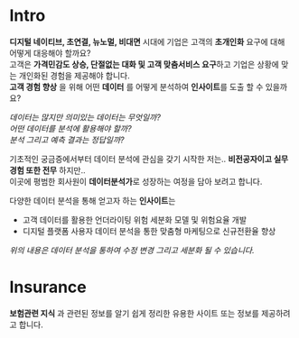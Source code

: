 # Intro
**디지털 네이티브, 초연결, 뉴노멀, 비대면** 시대에 기업은 고객의 **초개인화** 요구에 대해 어떻게 대응해야 할까요?      
고객은 **가격민감도 상승, 단절없는 대화 및 고객 맞춤서비스 요구**하고 기업은 상황에 맞는 개인화된 경험을 제공해야 합니다.      
**고객 경험 향상** 을 위해 어떤 **데이터** 를 어떻게 분석하여 **인사이트**를 도출 할 수 있을까요?      

*데이터는 많지만 의미있는 데이터는 무엇일까?*         
*어떤 데이터를 분석에 활용해야 할까?*             
*분석 그리고 예측 결과는 정답일까?*       

기초적인 궁금증에서부터 데이터 분석에 관심을 갖기 시작한 저는.. **비전공자이고 실무경험 또한 전무** 하지만..          
이곳에 평범한 회사원이 **데이터분석가**로 성장하는 여정을 담아 보려고 합니다.        

다양한 데이터 분석을 통해 얻고자 하는 **인사이트**는

* 고객 데이터를 활용한 언더라이팅 위험 세분화 모델 및 위험요율 개발 
* 디지털 플랫폼 사용자 데이터 분석을 통한 맞춤형 마케팅으로 신규전환율 향상      

*위의 내용은 데이터 분석을 통하여 수정 변경 그리고 세분화 될 수 있습니다.*    



# Insurance

**보험관련 지식** 과 관련된 정보를 알기 쉽게 정리한 유용한 사이트 또는 정보를 제공하려고 합니다. 

